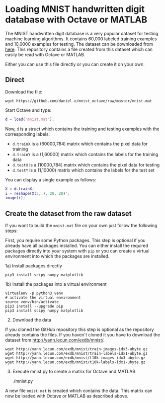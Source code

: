 # Loading MNIST handwritten digit database with Octave or MATLAB

The MNIST handwritten digit database is a very popular dataset for testing machine learning algorithms. It contains 60,000 labeled training examples and 10,0000 examples for testing. The dataset can be downloaded from [here](http://yann.lecun.com/exdb/mnist/). This repository contains a file created from this dataset which can easily be read with Octave or MATLAB. 

Either you can use this file directly or you can create it on your own.

## Direct 

Download the file:

    wget https://github.com/daniel-e/mnist_octave/raw/master/mnist.mat

Start Octave and type:

```matlab
d = load('mnist.mat');
```

Now, `d` is a struct which contains the training and testing examples with the corresponding labels:
* `d.trainX` is a (60000,784) matrix which contains the pixel data for training
* `d.trainY` is a (1,60000) matrix which contains the labels for the training data
* `d.testX` is a (10000,784) matrix which contains the pixel data for testing
* `d.testY` is a (1,10000) matrix which contains the labels for the test set

You can display a single example as follows:

```matlab
X = d.trainX;
i = reshape(X(3,:), 28, 28)';
image(i);
```


## Create the dataset from the raw dataset

If you want to build the `mnist.mat` file on your own just follow the following steps:

First, you require some Python packages. This step is optional if you already have all packages installed. You can either install the required packages directly into your system with `pip` or you can create a virtual environment into which the packages are installed.

1a) Install packages directly

    pip3 install scipy numpy matplotlib

1b) Install the packages into a virtual environment

    virtualenv -p python3 venv
    # activate the virtual environment
    source venv/bin/activate
    pip3 install --upgrade pip
    pip3 install scipy numpy matplotlib

2) Download the data

If you cloned the GitHub repository this step is optional as the repository already contains the files. If you haven't cloned it you have to download the dataset from http://yann.lecun.com/exdb/mnist/.

    wget http://yann.lecun.com/exdb/mnist/train-images-idx3-ubyte.gz
    wget http://yann.lecun.com/exdb/mnist/train-labels-idx1-ubyte.gz
    wget http://yann.lecun.com/exdb/mnist/t10k-images-idx3-ubyte.gz
    wget http://yann.lecun.com/exdb/mnist/t10k-labels-idx1-ubyte.gz

3) Execute mnist.py to create a matrix for Octave and MATLAB.

    ./mnist.py

A new file `mnist.mat` is created which contains the data. This matrix can now be loaded with Octave or MATLAB as described above.

